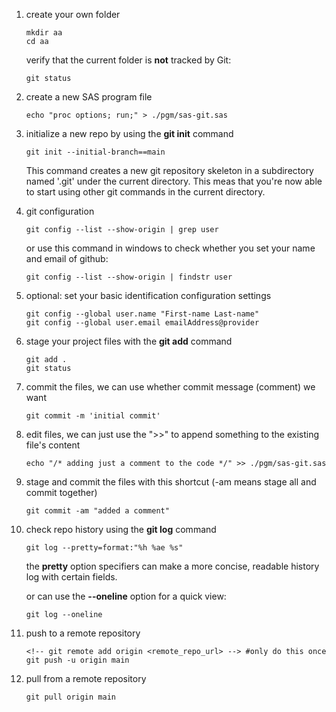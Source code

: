 1. create your own folder
    ```
    mkdir aa
    cd aa
    ```

    verify that the current folder is **not** tracked by Git:
    ```
    git status
    ```

2. create a new SAS program file
    ```
    echo "proc options; run;" > ./pgm/sas-git.sas
    ```

3. initialize a new repo by using the **git init** command
    ```
    git init --initial-branch==main
    ```

    This command creates a new git repository skeleton in a subdirectory named '.git' under the current directory. This meas that you're now able to start using other git commands in the current directory.

4. git configuration
    ```
    git config --list --show-origin | grep user
    ```
    or use this command in windows to check whether you set your name and email of github:

    ```
    git config --list --show-origin | findstr user
    ```

5. optional: set your basic identification configuration settings
    ```
    git config --global user.name "First-name Last-name"
    git config --global user.email emailAddress@provider
    ```
6. stage your project files with the **git add** command
    ```
    git add .
    git status
    ```

7. commit the files, we can use whether commit message (comment) we want
    ```
    git commit -m 'initial commit'
    ```

8. edit files, we can just use the ">>" to append something to the existing file's content
    ```
    echo "/* adding just a comment to the code */" >> ./pgm/sas-git.sas
    ```

9. stage and commit the files with this shortcut (-am means stage all and commit together)
    ```
    git commit -am "added a comment"
    ```

10. check repo history using the **git log** command
    ```
    git log --pretty=format:"%h %ae %s"
    ```

    the **pretty** option specifiers can make a more concise, readable history log with certain fields.

    or can use the **--oneline** option for a quick view:
    ```
    git log --oneline
    ```

11. push to a remote repository
    ```
    <!-- git remote add origin <remote_repo_url> --> #only do this once
    git push -u origin main
    ```

12. pull from a remote repository
    ```
    git pull origin main
    ```

